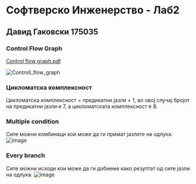# Софтверско Инженерство - Лаб2
## Давид Гаковски 175035
### Control Flow Graph
[Control flow graph.pdf](https://github.com/Gakovski/SI_Lab2_175035/files/6513864/Control.flow.graph.pdf)

![Controll_flow_graph](https://user-images.githubusercontent.com/74112580/118936202-9eee4300-b94c-11eb-9ee1-8685cbccae2a.png)
### Цикломатска комплексност
Цикломатска комплексност = предикатни јазли + 1, во овој случај бројот на предикатни јазли е 7, а цикломатската комплексност е 8.
### Multiple condition 
Сите можни комбинаци кои може да ги примат јазлите на одлука.
![image](https://user-images.githubusercontent.com/74112580/118937198-8d596b00-b94d-11eb-912b-7e16e0e538e8.png)
### Every branch
Сите можни исходи кои може да ги добиеме како резултат од сите јазли на одлука.
![image](https://user-images.githubusercontent.com/74112580/118937565-f640e300-b94d-11eb-8a64-1927ba09c44a.png)
